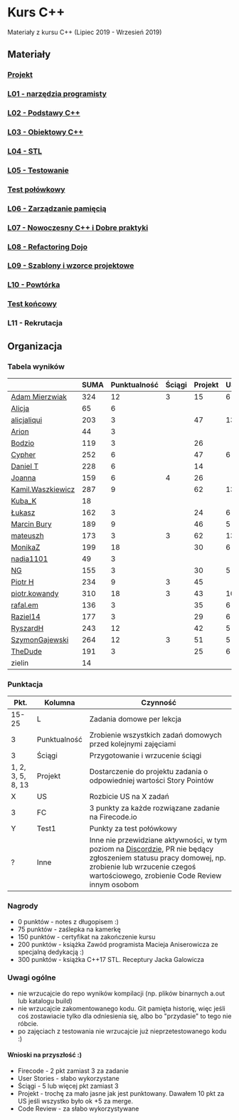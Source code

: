 # Kurs C++

Materiały z kursu C++ (Lipiec 2019 - Wrzesień 2019)

## Materiały

### [Projekt](project)
### [L01 - narzędzia programisty](L01-programmers-tools)
### [L02 - Podstawy C++](L02-C++-introduction)
### [L03 - Obiektowy C++](L03-object-oriented-cpp)
### [L04 - STL](L04-stl)
### [L05 - Testowanie](L05-testing)
### [Test połówkowy](https://forms.gle/5sGr9kWpAccmptpY9)
### [L06 - Zarządzanie pamięcią](L06-memory-management)
### [L07 - Nowoczesny C++ i Dobre praktyki](L07-modern-cpp)
### [L08 - Refactoring Dojo](L08-refactoring-dojo)
### [L09 - Szablony i wzorce projektowe](L09-templates-patterns)
### [L10 - Powtórka](L10-repetition)
### [Test końcowy](https://forms.gle/FxJ3b4qyFF8B1dNb9)
### L11 - Rekrutacja

## Organizacja

### Tabela wyników

|                                                     | SUMA | Punktualność | Ściągi | Projekt | US | FC | Test1 | Test2 | Inne | L1 | L2 | L3 | L4 | L5 | L6 | L7 | L8 | L9 | L10|
|-----------------------------------------------------|------|--------------|--------|---------|----|----|-------|-------|------|----|----|----|----|----|----|----|----|----|----|
| [Adam Mierzwiak](https://github.com/adamvm)         |  324 |           12 |      3 |      15 |  6 | 54 |    17 |    42 |   14 | 15 | 15 | 15 | 15 | 20 |    |  8 |  7 | 16 | 50 |
| [Alicja](https://github.com/AlicjaBonder)           |   65 |            6 |        |         |    |    |       |       |      | 15 | 15 | 15 |    |  6 |    |  8 |    |    |    |
| [alicjaliqui](https://github.com/alicjaliQui)       |  203 |            3 |        |      47 | 13 | 27 |    29 |       |    2 | 15 | 15 |    | 22 | 22 |    |  8 |    |    |    |
| [Arion](https://github.com/Ariionex)                |   44 |            3 |        |         |    |    |       |       |    5 |  7 |    | 15 |    |  6 |    |  8 |    |    |    |
| [Bodzio](https://github.com/Dolaroza)               |  119 |            3 |        |      26 |    |    |    11 |       |    6 |  6 |    | 15 | 22 | 22 |    |  8 |    |    |    |
| [Cypher](https://github.com/ChopSeeGuy)             |  252 |            6 |        |      47 |  6 | 42 |    15 |    39 |    9 | 15 |  8 | 15 | 13 |  6 | 18 |  8 |    |  5 |    |
| [Daniel T](https://github.com/LinQ007)              |  228 |            6 |        |      14 |    | 39 |    20 |    55 |      | 15 | 15 | 12 | 27 | 17 |    |  8 |    |    |    |
| [Joanna](https://github.com/teojdb)                 |  159 |            6 |      4 |      26 |    |    |    24 |       |    3 | 15 | 15 | 14 | 22 | 22 |    |  8 |    |    |    |
| [Kamil.Waszkiewicz](https://github.com/darkassazi)  |  287 |            9 |        |      62 | 13 | 51 |    16 |       |    8 | 15 | 15 | 15 | 15 | 21 | 20 | 27 |    |    |    |
| [Kuba_K](https://github.com/kubakusz)               |   18 |              |        |         |    |    |       |       |    1 |  3 |    |    |    |  6 |    |  8 |    |    |    |
| [Łukasz](https://github.com/lucaswalicki)           |  162 |            3 |        |      24 |  6 | 39 |    18 |       |   11 | 13 |  4 |  8 | 11 | 17 |    |  8 |    |    |    |
| [Marcin Bury](https://github.com/MarcinBury92)      |  189 |            9 |        |      46 |  5 |    |    25 |       |    1 | 15 | 15 | 14 | 26 | 20 |    |  8 |  5 |    |    |
| [mateuszh](https://github.com/czarny247)            |  173 |            3 |      3 |      62 | 13 |    |    20 |       |   11 |  6 | 12 | 15 | 13 |  6 |    |  8 |    |  1 |    |
| [MonikaZ](https://github.com/MonikaZelechowska)     |  199 |           18 |        |      30 |  6 |    |    21 |       |    1 | 15 | 15 | 15 | 18 | 20 | 18 | 15 |  7 |    |    |
| [nadia1101](https://github.com/JustynaSlazak)       |   49 |            3 |        |         |    |    |       |       |    2 | 15 | 15 |    |    |  6 |    |  8 |    |    |    |
| [NG](https://github.com/NG90)                       |  155 |            3 |        |      30 |  5 |    |    22 |       |      | 15 | 15 | 14 | 26 | 20 |    |  8 |  5 |    |    |
| [Piotr H](https://github.com/PiotrHCpp)             |  234 |            9 |      3 |      45 |    | 18 |    24 |       |   16 | 15 | 15 | 14 | 26 | 21 | 20 | 18 |  5 |    |    |
| [piotr.kowandy](https://github.com/PiotrKowandy)    |  310 |           18 |      3 |      43 | 10 | 45 |    22 |       |    5 | 15 | 15 | 15 | 18 | 20 | 20 | 21 |  5 | 35 |    |
| [rafal.em](https://github.com/elRaphaelo)           |  136 |            3 |        |      35 |  6 |    |    16 |       |    5 |  7 |  2 | 14 | 13 |  6 |    |  8 |  7 | 14 |    |
| [Raziel14](https://github.com/Arakis14)             |  177 |            3 |        |      29 |  6 | 33 |    15 |       |      | 15 | 15 | 14 |  6 | 17 |    |  8 |    | 16 |    |
| [RyszardH](https://github.com/RyszardHalapacz)      |  243 |           12 |        |      42 |  5 | 48 |    24 |       |    2 |  9 | 15 | 15 | 18 | 20 | 20 |  8 |  5 |    |    |
| [SzymonGajewski](https://github.com/SzymonGajewski) |  264 |           12 |      3 |      51 |  5 | 15 |    21 |       |    6 | 15 | 15 | 14 | 18 | 20 | 20 |  8 |  5 | 36 |    |
| [TheDude](https://github.com/TheDude-cpu)           |  191 |            3 |        |      25 |  6 | 30 |    14 |       |    1 | 15 | 13 |  8 | 11 | 20 | 15 |  8 |  7 | 15 |    |
| zielin                                              |   14 |              |        |         |    |    |       |       |      |    |    |    |    |  6 |    |  8 |    |    |    |

### Punktacja

| Pkt.              | Kolumna           | Czynność |
|-------------------|-------------------|----------|
| 15-25             | L                 | Zadania domowe per lekcja |
| 3                 | Punktualność      | Zrobienie wszystkich zadań domowych przed kolejnymi zajęciami |
| 3                 | Ściągi            | Przygotowanie i wrzucenie ściągi |
| 1, 2, 3, 5, 8, 13 | Projekt           | Dostarczenie do projektu zadania o odpowiedniej wartości Story Pointów |
| X                 | US                | Rozbicie US na X zadań |
| 3                 | FC                | 3 punkty za każde rozwiązane zadanie na Firecode.io
| Y                 | Test1             | Punkty za test połówkowy |
| ?                 | Inne              | Inne nie przewidziane aktywności, w tym poziom na [Discordzie](https://mee6.xyz/leaderboard/491367269302009857), PR nie będący zgłoszeniem statusu pracy domowej, np. zrobienie lub wrzucenie czegoś wartościowego, zrobienie Code Review innym osobom |

### Nagrody

- 0 punktów - notes z długopisem :)
- 75 punktów - zaślepka na kamerkę
- 150 punktów - certyfikat na zakończenie kursu
- 200 punktów - książka Zawód programista Macieja Aniserowicza ze specjalną dedykacją :)
- 300 punktów - książka C++17 STL. Receptury Jacka Galowicza

### Uwagi ogólne

- nie wrzucajcie do repo wyników kompilacji (np. plików binarnych a.out lub katalogu build)
- nie wrzucajcie zakomentowanego kodu. Git pamięta historię, więc jeśli coś zostawiacie tylko dla odniesienia się, albo bo "przydasie" to tego nie róbcie.
- po zajęciach z testowania nie wrzucajcie już nieprzetestowanego kodu :)

#### Wnioski na przyszłość :)

- Firecode - 2 pkt zamiast 3 za zadanie
- User Stories - słabo wykorzystane
- Ściągi - 5 lub więcej pkt zamiast 3
- Projekt - trochę za mało jasne jak jest punktowany. Dawałem 10 pkt za US jeśli wszystko było ok +5 za merge.
- Code Review - za słabo wykorzystywane
